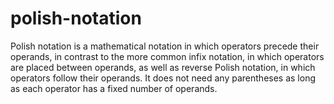 # polish-notation
Polish notation is a mathematical notation in which operators precede their operands, in contrast to the more common infix notation, in which operators are placed between operands, as well as reverse Polish notation, in which operators follow their operands. It does not need any parentheses as long as each operator has a fixed number of operands.
